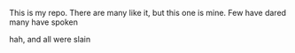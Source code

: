This is my repo. There are many like it, but this one is mine. 
Few have dared
many have spoken

hah, and all were slain

